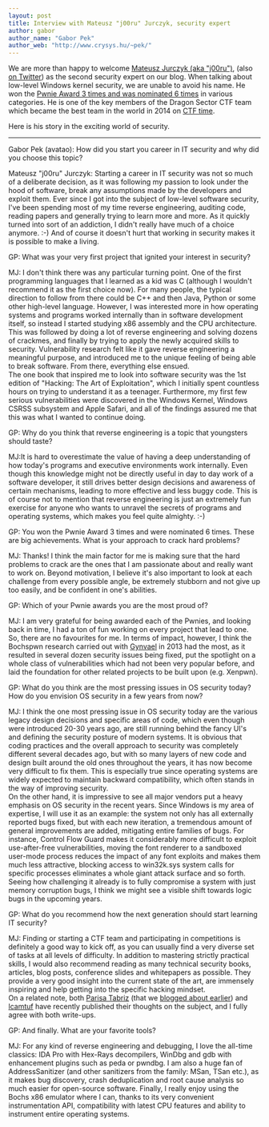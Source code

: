 ```yaml
---
layout: post
title: Interview with Mateusz "j00ru" Jurczyk, security expert
author: gabor
author_name: "Gabor Pek"
author_web: "http://www.crysys.hu/~pek/"
---
```


We are more than happy to welcome [Mateusz Jurczyk (aka "j00ru")](http://j00ru.vexillium.org/), (also [on Twitter](https://twitter.com/j00ru)) as the second security expert on our blog. When talking about low-level Windows kernel security, we are unable to avoid his name. He won the [Pwnie Award 3 times and was nominated 6 times](http://pwnies.com/) in various categories. He is one of the key members of the Dragon Sector CTF team which became the best team in the world in 2014 on [CTF time](https://ctftime.org/team/3329).


Here is his story in the exciting world of security.
<!--excerpt-->

----

<span class="post question">Gabor Pek (avatao): How did you start you career in IT security and why did you choose this topic?</span>

<span class="post answer">Mateusz "j00ru" Jurczyk: </span>Starting a career in IT security was not so much of a deliberate decision, as it was following my passion to look under the hood of software, break any assumptions made by the developers and exploit them. Ever since I got into the subject of low-level software security, I've been spending most of my time reverse engineering, auditing code, reading papers and generally trying to learn more and more. As it quickly turned into sort of an addiction, I didn't really have much of a choice anymore. :-) And of course it doesn't hurt that working in security makes it is possible to make a living.

<span class="post question">GP: What was your very first project that ignited your interest in security?</span>

<span class="post answer">MJ:</span> I don't think there was any particular turning point. One of the first programming languages that I learned as a kid was C (although I wouldn't recommend it as the first choice now). For many people, the typical direction to follow from there could be C++ and then Java, Python or some other high-level language. However, I was interested more in how operating systems and programs worked internally than in software development itself, so instead I started studying x86 assembly and the CPU architecture. This was followed by doing a lot of reverse engineering and solving dozens of crackmes, and finally by trying to apply the newly acquired skills to security. Vulnerability research felt like it gave reverse engineering a meaningful purpose, and introduced me to the unique feeling of being able to break software. From there, everything else ensued.
<br>
The one book that inspired me to look into software security was the 1st edition of "Hacking: The Art of Exploitation", which I initially spent countless hours on trying to understand it as a teenager. Furthermore, my first few serious vulnerabilities were discovered in the Windows Kernel, Windows CSRSS subsystem and Apple Safari, and all of the findings assured me that this was what I wanted to continue doing.

<span class="post question">GP: Why do you think that reverse engineering is a topic that youngsters should taste?</span>

<span class="post answer">MJ:</span>It is hard to overestimate the value of having a deep understanding of how today's programs and executive environments work internally. Even though this knowledge might not be directly useful in day to day work of a software developer, it still drives better design decisions and awareness of certain mechanisms, leading to more effective and less buggy code. This is of course not to mention that reverse engineering is just an extremely fun exercise for anyone who wants to unravel the secrets of programs and operating systems, which makes you feel quite almighty. :-)


<span class="post question">GP: You won the Pwnie Award 3 times and were nominated 6 times. These are big achievements. What is your approach to crack hard problems?
</span>

<span class="post answer">MJ:</span> Thanks! I think the main factor for me is making sure that the hard problems to crack are the ones that I am passionate about and really want to work on. Beyond motivation, I believe it's also important to look at each challenge from every possible angle, be extremely stubborn and not give up too easily, and be confident in one's abilities.

<span class="post question">GP: Which of your Pwnie awards you are the most proud of?</span>

<span class="post answer">MJ:</span> I am very grateful for being awarded each of the Pwnies, and looking back in time, I had a ton of fun working on every project that lead to one. So, there are no favourites for me. In terms of impact, however, I think the Bochspwn research carried out with [Gynvael](https://twitter.com/gynvael) in 2013 had the most, as it resulted in several dozen security issues being fixed, put the spotlight on a whole class of vulnerabilities which had not been very popular before, and laid the foundation for other related projects to be built upon (e.g. Xenpwn).

<span class="post question">GP: What do you think are the most pressing issues in OS security today? How do you envision OS security in a few years from now?</span>

<span class="post answer">MJ:</span> I think the one most pressing issue in OS security today are the various legacy design decisions and specific areas of code, which even though were introduced 20-30 years ago, are still running behind the fancy UI's and defining the security posture of modern systems. It is obvious that coding practices and the overall approach to security was completely different several decades ago, but with so many layers of new code and design built around the old ones throughout the years, it has now become very difficult to fix them. This is especially true since operating systems are widely expected to maintain backward compatibility, which often stands in the way of improving security.
<br>
On the other hand, it is impressive to see all major vendors put a heavy emphasis on OS security in the recent years. Since Windows is my area of expertise, I will use it as an example: the system not only has all externally reported bugs fixed, but with each new iteration, a tremendous amount of general improvements are added, mitigating entire families of bugs. For instance, Control Flow Guard makes it considerably more difficult to exploit use-after-free vulnerabilities, moving the font renderer to a sandboxed user-mode process reduces the impact of any font exploits and makes them much less attractive, blocking access to win32k.sys system calls for specific processes eliminates a whole giant attack surface and so forth.
<br>
Seeing how challenging it already is to fully compromise a system with just memory corruption bugs, I think we might see a visible shift towards logic bugs in the upcoming years.

<span class="post question">GP: What do you recommend how the next generation should start learning IT security?</span>

<span class="post answer">MJ:</span> Finding or starting a CTF team and participating in competitions is definitely a good way to kick off, as you can usually find a very diverse set of tasks at all levels of difficulty. In addition to mastering strictly practical skills, I would also recommend reading as many technical security books, articles, blog posts, conference slides and whitepapers as possible. They provide a very good insight into the current state of the art, are immensely inspiring and help getting into the specific hacking mindset.
<br>
On a related note, both [Parisa Tabriz](https://medium.freecodecamp.com/so-you-want-to-work-in-security-bc6c10157d23#.j1pnq71qf) (that we [blogged about earlier](https://blog.avatao.com/Your-first-avatao-Tuesday/)) and [lcamtuf](https://lcamtuf.blogspot.com/2016/08/so-you-want-to-work-in-security-but-are.html) have recently published their thoughts on the subject, and I fully agree with both write-ups.

<span class="post question">GP: And finally. What are your favorite tools?</span>

<span class="post answer">MJ:</span> For any kind of reverse engineering and debugging, I love the all-time classics: IDA Pro with Hex-Rays decompilers, WinDbg and gdb with enhancement plugins such as peda or pwndbg. I am also a huge fan of AddressSanitizer (and other sanitizers from the family: MSan, TSan etc.), as it makes bug discovery, crash deduplication and root cause analysis so much easier for open-source software. Finally, I really enjoy using the Bochs x86 emulator where I can, thanks to its very convenient instrumentation API, compatibility with latest CPU features and ability to instrument entire operating systems.

